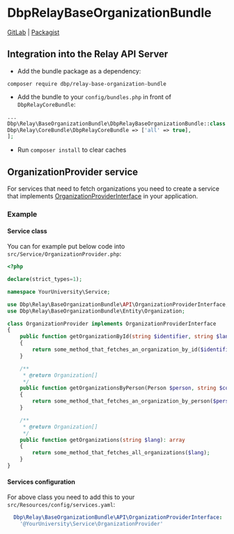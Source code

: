 # DbpRelayBaseOrganizationBundle

[GitLab](https://gitlab.tugraz.at/dbp/relay/dbp-relay-base-organization-bundle) | [Packagist](https://packagist.org/packages/dbp/relay-base-organization-bundle)

## Integration into the Relay API Server

* Add the bundle package as a dependency:

```
composer require dbp/relay-base-organization-bundle
```

* Add the bundle to your `config/bundles.php` in front of `DbpRelayCoreBundle`:

```php
...
Dbp\Relay\BaseOrganizationBundle\DbpRelayBaseOrganizationBundle::class => ['all' => true],
Dbp\Relay\CoreBundle\DbpRelayCoreBundle => ['all' => true],
];
```

* Run `composer install` to clear caches

## OrganizationProvider service

For services that need to fetch organizations you need to create a service that implements
[OrganizationProviderInterface](https://gitlab.tugraz.at/dbp/relay/dbp-relay-base-organization-bundle/-/blob/main/src/API/OrganizationProviderInterface.php)
in your application.

### Example

#### Service class

You can for example put below code into `src/Service/OrganizationProvider.php`:

```php
<?php

declare(strict_types=1);

namespace YourUniversity\Service;

use Dbp\Relay\BaseOrganizationBundle\API\OrganizationProviderInterface;
use Dbp\Relay\BaseOrganizationBundle\Entity\Organization;

class OrganizationProvider implements OrganizationProviderInterface
{
    public function getOrganizationById(string $identifier, string $lang): Organization
    {
        return some_method_that_fetches_an_organization_by_id($identifier, $lang);
    }

    /**
     * @return Organization[]
     */
    public function getOrganizationsByPerson(Person $person, string $context, string $lang): array
    {
        return some_method_that_fetches_an_organization_by_person($person, $context, $lang);
    }

    /**
     * @return Organization[]
     */
    public function getOrganizations(string $lang): array
    {
        return some_method_that_fetches_all_organizations($lang);
    }
}
```

#### Services configuration

For above class you need to add this to your `src/Resources/config/services.yaml`:

```yaml
  Dbp\Relay\BaseOrganizationBundle\API\OrganizationProviderInterface:
    '@YourUniversity\Service\OrganizationProvider'
```
